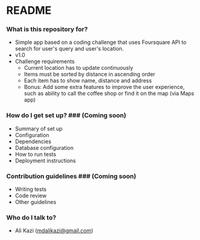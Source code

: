 # README #

### What is this repository for? ###

* Simple app based on a coding challenge that uses Foursquare API to search for user's query and user's location.
* v1.0
* Challenge requirements
     * Current location has to update continuously
     * Items must be sorted by distance in ascending order
     * Each item has to show name, distance and address
     * Bonus: Add some extra features to improve the user experience, such as ability to call the coffee shop or find it on the map (via Maps app)

### How do I get set up? ### (Coming soon)

* Summary of set up
* Configuration
* Dependencies
* Database configuration
* How to run tests
* Deployment instructions

### Contribution guidelines ### (Coming soon)

* Writing tests
* Code review
* Other guidelines

### Who do I talk to? ###

* Ali Kazi (mdalikazi@gmail.com)
